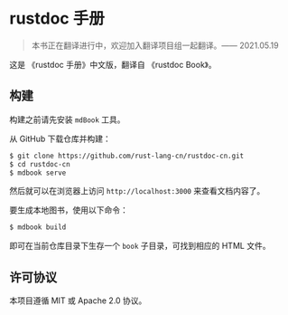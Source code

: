 # rustdoc 手册

> 本书正在翻译进行中，欢迎加入翻译项目组一起翻译。—— 2021.05.19

这是 《rustdoc 手册》中文版，翻译自 《rustdoc Book》。

## 构建

构建之前请先安装 `mdBook` 工具。

从 GitHub 下载仓库并构建：

```sh
$ git clone https://github.com/rust-lang-cn/rustdoc-cn.git
$ cd rustdoc-cn
$ mdbook serve
```

然后就可以在浏览器上访问 `http://localhost:3000` 来查看文档内容了。

要生成本地图书，使用以下命令：

```sh
$ mdbook build
```

即可在当前仓库目录下生存一个 `book` 子目录，可找到相应的 HTML 文件。

## 许可协议

本项目遵循 MIT 或 Apache 2.0 协议。
